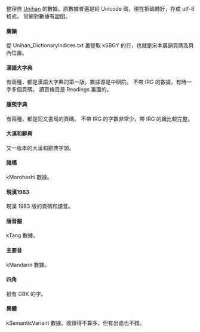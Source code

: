 整理自 [Unihan](http://www.unicode.org/Public/UNIDATA/) 的數據。原數據普遍是給 Unicode 碼，現在把碼轉好，存成 utf-8 格式。
官網對數據有[說明](http://www.unicode.org/reports/tr38/)。

#### 廣韻
從 Unihan_DictionaryIndices.txt 裏提取 kSBGY 的行，也就是宋本廣韻頁碼及頁內位置。

#### 漢語大字典
有兩種，都是漢語大字典的第一版。數據源是中硏院。
不帶 IRG 的數據，有時一字多個頁碼。
讀音條目是 Readings 裏面的。

#### 康煕字典
有兩種，都是同文書局的頁碼。
不帶 IRG 的字數非常少。帶 IRG 的纔比較完整。

#### 大漢和辭典
又一版本的大漢和辭典字頭。

#### 諸橋
kMorohashi 數據。

#### 現漢1983
現漢 1983 版的頁碼和讀音。

#### 唐音擬
kTang 數據。

#### 主要音
kMandarin 數據。

#### 四角
衹有 GBK 的字。

#### 異體
kSemanticVariant 數據。收錄得不算多，但有出處也不錯。